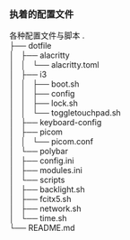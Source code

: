 ### 执着的配置文件
各种配置文件与脚本
.  
├── dotfile  
│   ├── alacritty  
│   │   └── alacritty.toml  
│   ├── i3  
│   │   ├── boot.sh  
│   │   ├── config  
│   │   ├── lock.sh  
│   │   └── toggletouchpad.sh  
│   ├── keyboard-config  
│   ├── picom  
│   │   └── picom.conf  
│   └── polybar  
│       ├── config.ini  
│       ├── modules.ini  
│       └── scripts  
│           ├── backlight.sh  
│           ├── fcitx5.sh  
│           ├── network.sh  
│           └── time.sh  
└── README.md  
